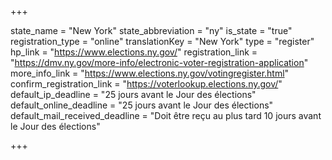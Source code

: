 +++

state_name = "New York"
state_abbreviation = "ny"
is_state = "true"
registration_type = "online"
translationKey = "New York"
type = "register"
hp_link = "https://www.elections.ny.gov/"
registration_link = "https://dmv.ny.gov/more-info/electronic-voter-registration-application"
more_info_link = "https://www.elections.ny.gov/votingregister.html"
confirm_registration_link = "https://voterlookup.elections.ny.gov/"
default_ip_deadline = "25 jours avant le Jour des élections"
default_online_deadline = "25 jours avant le Jour des élections"
default_mail_received_deadline = "Doit être reçu au plus tard 10 jours avant le Jour des élections"

+++